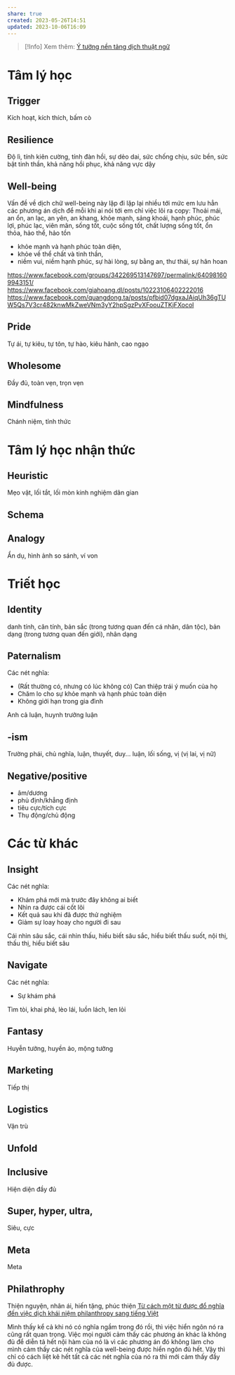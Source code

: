 ```yaml
---
share: true
created: 2023-05-26T14:51
updated: 2023-10-06T16:09
---
```



> [!Info] Xem thêm: [Ý tưởng nền tảng dịch thuật ngữ](https://xn--qucu-hr5aza.cc/y-tuong-nen-tang-dich-thuat-ngu/?utm_source=CV+%C2%BB+Ph%C6%B0%C6%A1ng+%C3%A1n+d%E1%BB%8Bch+m%E1%BB%99t+s%E1%BB%91+t%E1%BB%AB&utm_medium=%C3%9D+t%C6%B0%E1%BB%9Fng+n%E1%BB%81n+t%E1%BA%A3ng+d%E1%BB%8Bch+thu%E1%BA%ADt+ng%E1%BB%AF&utm_campaign=Giai+%C4%91o%E1%BA%A1n+2)
# Tâm lý học
## Trigger 
Kích hoạt, kích thích, bấm cò

## Resilience 
Độ lì, tính kiên cường, tính đàn hồi, sự dẻo dai, sức chống chịu, sức bền, sức bật tinh thần, khả năng hồi phục, khả năng vực dậy

## Well-being 
Vấn đề về dịch chữ well-being này lặp đi lặp lại nhiều tới mức em lưu hẳn các phương án dịch để mỗi khi ai nói tới em chỉ việc lôi ra copy:
Thoải mái, an ổn, an lạc, an yên, an khang, khỏe mạnh, sảng khoái, hạnh phúc, phúc lợi, phúc lạc, viên mãn, sống tốt, cuộc sống tốt, chất lượng sống tốt, ổn thỏa, hảo thể, hảo tồn
- khỏe mạnh và hạnh phúc toàn diện, 
- khỏe về thể chất và tinh thần, 
- niềm vui, niềm hạnh phúc, sự hài lòng, sự bằng an, thư thái, sự hân hoan

https://www.facebook.com/groups/342269513147697/permalink/640981609943151/
https://www.facebook.com/giahoang.dl/posts/10223106402222016
https://www.facebook.com/quangdong.ta/posts/pfbid07dgxaJAiqUh36gTUW5Qs7V3cr482knwMkZweVNm3yY2hpSgzPvXFoouZTKjFXocol

## Pride 
Tự ái, tự kiêu, tự tôn, tự hào, kiêu hãnh, cao ngạo

## Wholesome 
Đầy đủ, toàn vẹn, trọn vẹn

## Mindfulness 
Chánh niệm, tỉnh thức

# Tâm lý học nhận thức
## Heuristic
Mẹo vặt, lối tắt, lối mòn kinh nghiệm dân gian

## Schema

## Analogy 
Ẩn dụ, hình ảnh so sánh, ví von


# Triết học
## Identity 
danh tính, căn tính, bản sắc (trong tương quan đến cá nhân, dân tộc), bản dạng (trong tương quan đến giới), nhân dạng

## Paternalism 
Các nét nghĩa:
-  (Rất thường có, nhưng có lúc không có) Can thiệp trái ý muốn của họ
-   Chăm lo cho sự khỏe mạnh và hạnh phúc toàn diện
-   Không giới hạn trong gia đình

Anh cả luận, huynh trưởng luận

## -ism 
Trường phái, chủ nghĩa, luận, thuyết, duy... luận, lối sống, vị (vị lai, vị nữ)

## Negative/positive 
-   âm/dương
-   phủ định/khẳng định
-   tiêu cực/tích cực
-   Thụ động/chủ động

# Các từ khác
## Insight
Các nét nghĩa:
- Khám phá mới mà trước đây không ai biết
- Nhìn ra được cái cốt lõi
- Kết quả sau khi đã được thử nghiệm
- Giảm sự loay hoay cho người đi sau

Cái nhìn sâu sắc, cái nhìn thấu, hiểu biết sâu sắc, hiểu biết thấu suốt, nội thị, thấu thị, hiểu biết sâu
## Navigate 
Các nét nghĩa:
- Sự khám phá

Tìm tòi, khai phá, lèo lái, luồn lách, len lỏi

## Fantasy 
Huyễn tưởng, huyền ảo, mộng tưởng

## Marketing
Tiếp thị

## Logistics 
Vận trù

## Unfold

## Inclusive 
Hiện diện đầy đủ

## Super, hyper, ultra,
Siêu, cực
## Meta 
Meta

## Philathrophy 
Thiện nguyện, nhân ái, hiến tặng, phúc thiện
[Từ cách một từ được đổ nghĩa đến việc dịch khái niệm philanthropy sang tiếng Việt](./T%E1%BB%AB%20c%C3%A1ch%20m%E1%BB%99t%20t%E1%BB%AB%20%C4%91%C6%B0%E1%BB%A3c%20%C4%91%E1%BB%95%20ngh%C4%A9a%20%C4%91%E1%BA%BFn%20vi%E1%BB%87c%20d%E1%BB%8Bch%20kh%C3%A1i%20ni%E1%BB%87m%20philanthropy%20sang%20ti%E1%BA%BFng%20Vi%E1%BB%87t.md)

Mình thấy kể cả khi nó có nghĩa ngầm trong đó rồi, thì việc hiển ngôn nó ra cũng rất quan trọng. Việc mọi người cảm thấy các phương án khác là không đủ để diễn tả hết nội hàm của nó là vì các phương án đó không làm cho mình cảm thấy các nét nghĩa của well-being được hiển ngôn đủ hết. Vậy thì chỉ có cách liệt kê hết tất cả các nét nghĩa của nó ra thì mới cảm thấy đầy đủ được.
